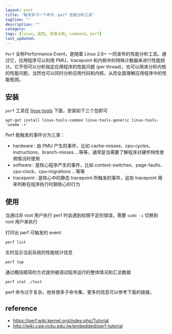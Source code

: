 ```yaml
---
layout: post
title: "每天学习一个命令：perf 性能分析工具"
tagline: ""
description: ""
category: 
tags: [linux, 监控, 资源占用, command, perf]
last_updated: 
---
```


`Perf` 全称Performance Event，是随着 Linux 2.6+ 一同发布的性能分析工具。通过它，应用程序可以利用 PMU，tracepoint 和内核中的特殊计数器来进行性能统计。它不但可以分析指定应用程序的性能问题 (per thread)，也可以用来分析内核的性能问题，当然也可以同时分析应用代码和内核，从而全面理解应用程序中的性能瓶颈。

## 安装
`perf` 工具在 [linux-tools](http://apt.ubuntu.com/p/linux-tools) 下面，安装如下三个包即可

    apt-get install linux-tools-common linux-tools-generic linux-tools-`uname -r`

Perf 能触发的事件分为三类：

- hardware : 由 PMU 产生的事件，比如 cache-misses、cpu-cycles、instructions、branch-misses …等等，通常是当需要了解程序对硬件特性使用情况时使用
- software : 是核心程序产生的事件，比如 context-switches、page-faults、cpu-clock、cpu-migrations …等等
- tracepoint : 是核心中的静态 tracepoint 所触发的事件，这些 tracepoint 用來判断在程序执行时期核心的行为




## 使用
当通过非 root 用户执行 perf 时会遇到权限不足的错误，需要 `sudo -i` 切换到 root 用户来执行

打印出 perf 可触发的 event

    perf list

实时显示当前系统的性能统计信息

    perf top

通过概括精简的方式提供被调试程序运行的整体情况和汇总数据

    perf stat ./test

perf 命令过于复杂，他有很多子命令集，更多的信息可以参考下面的链接。

## reference

- <https://perf.wiki.kernel.org/index.php/Tutorial>
- <http://wiki.csie.ncku.edu.tw/embedded/perf-tutorial>

